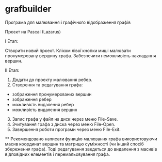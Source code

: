 # grafbuilder
 Програма для малювання і графічного відображення графів

 Проєкт на Pascal (Lazarus)

I Етап:

Створити новий проект.
Кліком лівої кнопки миші малювати пронумеровану вершину графа.
Забезпечити неможливість накладання вершин.

II Етап:

1. Додати до проекту малювання ребер.
2. Створення та редагування графа:
- зображення пронумерованих вершин
- зображення ребер
- можливість видалення ребер
- можливість видалення вершин

3. Запис графа у файл на диск через меню File-Save.
4. Зчитування графа з диска через меню File-Open.
5. Завершення роботи програми через меню File-Exit.



** Рекомендовано написати функцію малювання графа використовуючи масив координат вершин та матрицю суміжності (чи інший спосіб збереження графа). Тоді редагування зведеться до видалення з масивів відповідних елементів і перемальовування графа.